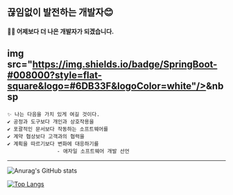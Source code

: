 ## 끊임없이 발전하는 개발자😊
#### 🏃‍♂️ 어제보다 더 나은 개발자가 되겠습니다.
img src="https://img.shields.io/badge/SpringBoot-#008000?style=flat-square&logo=#6DB33F&logoColor=white"/></a>&nbsp 
---

```
✨ 나는 다음을 가치 있게 여길 것이다.
✔ 공정과 도구보다 개인과 상호작용을
✔ 포괄적인 문서보다 작동하는 소프트웨어를
✔ 계약 협상보다 고객과의 협력을
✔ 계획을 따르기보다 변화에 대응하기를
                - 애자일 소프트웨어 개발 선언
```
---

<!--
**https://github.com/anuraghazra/github-readme-stats/blob/master/docs/readme_kr.md
**Hooneats/Hooneats** is a ✨ _special_ ✨ repository because its `README.md` (this file) appears on your GitHub profile.

Here are some ideas to get you started:

- 🔭 I’m currently working on ...
- 🌱 I’m currently learning ...
- 👯 I’m looking to collaborate on ...
- 🤔 I’m looking for help with ...
- 💬 Ask me about ...
- 📫 How to reach me: ...
- 😄 Pronouns: ...
- ⚡ Fun fact: ...
-->

<!-- 총 커밋 수에 비공개 기여도 (private contribs) 수 추가하기 -->
<!-- 아이콘 표시하기 -->
![Anurag's GitHub stats](https://github-readme-stats.vercel.app/api?username=Hooneats&show_icons=true&count_private=true&hide=contribs,prs)

[![Top Langs](https://github-readme-stats.vercel.app/api/top-langs/?username=Hooneats&layout=compact&hide=TeX,css,html)](https://github.com/Hooneats)







